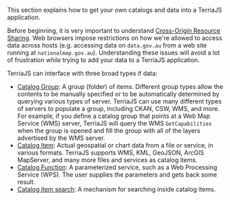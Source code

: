 This section explains how to get your own catalogs and data into a TerriaJS application.

Before beginning, it is very important to understand [Cross-Origin Resource Sharing](cross-origin-resource-sharing.md).  Web browsers impose restrictions on how we're allowed to access data across hosts (e.g. accessing data on `data.gov.au` from a web site running at `nationalmap.gov.au`).  Understanding these issues will avoid a lot of frustration while trying to add your data to a TerriaJS application.

TerriaJS can interface with three broad types if data:

* [Catalog Group](../connecting-to-data/catalog-groups.md): A group (folder) of items.  Different group types allow the contents to be manually specified or to be automatically determined by querying various types of server.  TerriaJS can use many different types of servers to populate a group, including CKAN, CSW, WMS, and more.  For example, if you define a catalog group that points at a Web Map Service (WMS) server, TerriaJS will query the WMS `GetCapabilities` when the group is opened and fill the group with all of the layers advertised by the WMS server.
* [Catalog Item](../connecting-to-data/catalog-items.md): Actual geospatial or chart data from a file or service, in various formats.  TerriaJS supports WMS, KML, GeoJSON, ArcGIS MapServer, and many more files and services as catalog items.
* [Catalog Function](../connecting-to-data/catalog-functions.md): A parameterized service, such as a Web Processing Service (WPS).  The user supplies the parameters and gets back some result.
* [Catalog item search](item-search.md): A mechanism for searching inside catalog items.
